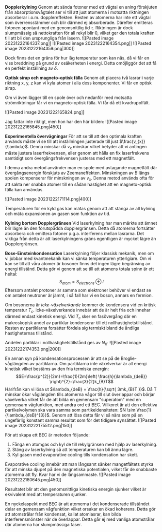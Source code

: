 **Dopplerkylning**
Genom att sända fotoner med ett vågtal en aning förskjuten från absorptionsvågtalet ser vi till att just atomerna i motsatta riktningen absorberar i.o.m. dopplereffekten. Resten av atomerna har inte ett vågtal som överrensstämmer och blir därmed ej absorberade. Därefter emitteras fotonen spontant med en genomsnittlig tid $\tau$. Riktningen är dock slumpmässig så nettokraften för all rekyl blir 0, vilket ger den totala kraften till att bli den ursprungliga från lasern.
![[Pasted image 20231222164337.png]]
![[Pasted image 20231222164354.png]]
![[Pasted image 20231222164359.png|300]]

Dock finns det en gräns för hur låg temperatur som kan nås, då vi får en viss breddning på grund av osäkerheten i energi. Detta omöjliggör det att få en perfekt inställning av $\delta$.

**Optisk sirap och magneto-optisk fälla**
Genom att placera två lasrar i varje riktning x, y, z kan vi kyla atomer i alla dess komponenter. Vi får en optisk sirap.

Om vi även lägger till en spole över och nedanför med motsatta strömriktningar får vi en magneto-optisk fälla. Vi får då ett kvadrupolfält.

![[Pasted image 20231222165824.png]]

Jag fattar inte riktigt, men hon har den här bilden:
![[Pasted image 20231222165845.png|450]]

**Experimentella övervägningar**
För att se till att den optimala kraften används måste vi se till att inställningen justerade till just $\frac{v_{x}}{\lambda}$. Denna minskar då $v_{x}$ minskar vilket betyder att vi antingen måste justera laserfrekvensen, eller genom att hålla en fix laserfrekvens samtidigt som övergångsfrekvensen justeras med ett magnetfält.

I denna andra metod använder man en spole med avtagande magnetfält där övergångsenergin förskjuts av Zeemaneffekten. Minskningen av $B$ längs spolen kompenserar för minskningen av $v_{x}$. Denna metod används ofta för att sakta ner snabba atomer till en sådan hastighet att en magneto-optisk fälla kan användas.

![[Pasted image 20231222171114.png|400]]

Temperaturen för en kyld gas kan mätas genom att att stänga av all kylning och mäta expansionen av gasen som funktion av tid.

**Kylning bortom Dopplergränsen**
Vid laserkylning har man märkte att ämnet blir lägre än den förutspådda dopplergränsen. Detta då atomerna fortsätter absorbera och emittera fotoner p.g.a. interferens mellan lasrarna. Det viktiga från detta är att laserkylningens gräns egentligen är mycket lägre än Dopplergränsen.


**Bose-Einsteinkondensation**
Laserkylning följer klassisk mekanik, men om vi jobbar med kvantmekanik kan vi sänka temperaturen ytterlgiare. Om vi kan se till att våra atomer är bosoner finns det ingen lägre begränsing av energi tillstånd. Detta gör vi genom att se till att atomens totala spinn är ett heltal:
$$S_{atom}=S_{electrons} \oplus I$$
Eftersom antalet protoner är samma som elektroner behöver vi endast se om antalet neutroner är jämnt, i så fall har vi en boson, annars en fermion.

Om bosonerna är *icke-växelverkande* kommer de kondensera vid en kritisk temperatur $T_{c}$. Icke-växelverkande innebär att de är helt fria och innehar därmed endast kinetisk energi. Vid $T_{c}$ sker en fasövergång där en makroskopisk andel av partiklar kondenserar till ett nollhastighetstillstånd. Resten av partiklarna forsätter fördela sig termiskt bland de ändliga hastigheternas tillstånd.

Andelen partiklar i nollhastighetstillstånd ges av $N_0$:
![[Pasted image 20231222174353.png|200]]

En annan syn på kondensationsprocessen är att se på de Broglie-våglängden av partiklarna. Om partiklarna inte växelverkar är all energi kinetisk vilket bestäms av den fria termiska energin:
$$E=\frac{p^{2}}{2m}=\frac{1}{2m}\left( \frac{h}{\lambda_{deB}} \right)^{2}=\frac{3}{2}k_{B}T$$
Härifrån kan vi lösa ut $\lambda_{deB} = \frac{h}{\sqrt{ 3mk_{B}T }}$. Då T minskar ökar våglängden tills atomerna vågor till slut överlappar och börjar växelverka vilket får de att bilda en gemensam "superatom" med en gemensam vågfunktion, med andra ord ett BEC. Villkoret är att den effektiva partikelvolymen ska vara samma som partikeldensiteten: $N \sim \frac{1}{\lambda_{deB}^{3}}$. Genom att lösa detta får vi så nära som på en ungefärlig konstant samma resultat som för det tidigare synsättet.
![[Pasted image 20231222175512.png|150]]

För att skapa ett BEC är metoden följande:
1. Fånga en atomgas och kyl de till rekylgränsen med hjälp av laserkylning.
2. Stäng av laserkylning så att temperaturen kan bli ännu lägre.
3. Kyl gasen med evaporative cooling tills kondensation har skett.

Evaporative cooling innebär att man långsamt sänker mangetfältets styrka för att minska djupet på den magnetiska potentialen, vilket får de snabbaste atomerna att fly. Kvar har vi de långsammaste.
![[Pasted image 20231222180645.png|450]]

Resultatet blir att den genomsnittliga kinetiska energin sjunker vilket är ekvivalent med att temperaturen sjunker.

En nyckelaspekt med BEC är att atomerna i det kondenserade tillståndet delar en gemensam vågfunktion vilket orsakar en ökad koherens. Detta gör att atomstrålar från kondensat, kallat atomlasrar, kan bilda interferensmönster när de överlappar. Detta går ej med vanliga atomstrålar där atomerna har slumpmässiga faser.